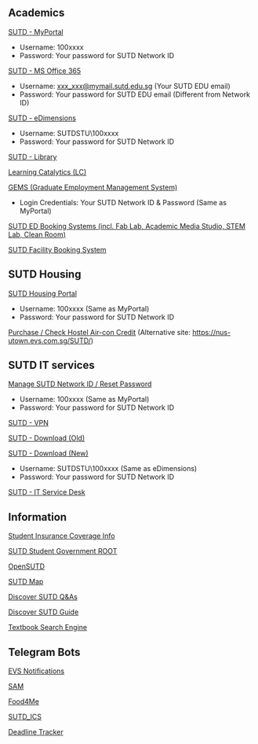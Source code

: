 ## Academics

[SUTD - MyPortal](https://myportal.sutd.edu.sg/psp/EPPRD/?cmd=login&languageCd=ENG)
- Username: 100xxxx
- Password: Your password for SUTD Network ID

[SUTD - MS Office 365](http://portal.sutd.edu.sg/)
- Username: xxx_xxx@mymail.sutd.edu.sg (Your SUTD EDU email)
- Password: Your password for SUTD EDU email (Different from Network ID)

[SUTD - eDimensions](https://edimension.sutd.edu.sg/webapps/login/)
- Username: SUTDSTU\100xxxx
- Password: Your password for SUTD Network ID

[SUTD - Library](https://mylibrary.sutd.edu.sg)

[Learning Catalytics (LC)](https://learningcatalytics.com/sign_in?login=true)

[GEMS (Graduate Employment Management System)](https://sutd-csm.symplicity.com/students/index.php)
 - Login Credentials: Your SUTD Network ID & Password (Same as MyPortal)

[SUTD ED Booking Systems (incl. Fab Lab, Academic Media Studio, STEM Lab, Clean Room)](https://edbooking.sutd.edu.sg/edsystems/)

[SUTD Facility Booking System](https://usermgmtsys.sutd.edu.sg/login)

## SUTD Housing

[SUTD Housing Portal](https://hms.sutd.edu.sg/studentportal/Default.aspx?Params=L9ezxPcQnQuRGKTzF%2b4sxeNblvAA%2b26c)
- Username: 100xxxx (Same as MyPortal)
- Password: Your password for SUTD Network ID

[Purchase / Check Hostel Air-con Credit](http://sutd.evs.com.sg) (Alternative site: https://nus-utown.evs.com.sg/SUTD/)


## SUTD IT services

[Manage SUTD Network ID / Reset Password](https://studentselfhelp.sutd.edu.sg/showLogin.cc)
- Username: 100xxxx (Same as MyPortal)
- Password: Your password for SUTD Network ID

[SUTD - VPN](https://sutdvpn.sutd.edu.sg/student)

[SUTD - Download (Old)](https://downloads.sutd.edu.sg/cgi-bin/)

[SUTD - Download (New)](https://sutdapac-my.sharepoint.com/personal/sysop_sutd_edu_sg/_layouts/15/onedrive.aspx?id=%2Fpersonal%2Fsysop%5Fsutd%5Fedu%5Fsg%2FDocuments%2FStudents%20Software&originalPath=aHR0cHM6Ly9zdXRkYXBhYy1teS5zaGFyZXBvaW50LmNvbS86ZjovZy9wZXJzb25hbC9zeXNvcF9zdXRkX2VkdV9zZy9FaVJ4Mk5Xb0l1RkpvT0xfOXMxQ2ZSQUIzckZOZmw1LTJWU2xfQTRYd1VhN2xnP3J0aW1lPUN0UldycWczMkVn)
- Username: SUTDSTU\100xxxx (Same as eDimensions)
- Password: Your password for SUTD Network ID

[SUTD - IT Service Desk](http://itservicedesk.sutd.edu.sg/)


## Information

[Student Insurance Coverage Info](https://www.mycg.com.sg/sutd#sutd/coverage)

[SUTD Student Government ROOT](https://root.sutd.edu.sg/)

[OpenSUTD](https://github.com/OpenSUTD)

[SUTD Map](https://sutdmap.appspot.com)

[Discover SUTD Q&As](https://hackmd.io/MT2rK-89QceRHcFNsXorfg?view#AMADiscoverSUTD)

[Discover SUTD Guide](https://discover.sutd.dev/DiscoverSUTD-Guide/index.html#0)

[Textbook Search Engine](http://gen.lib.rus.ec)

## Telegram Bots

[EVS Notifications](https://t.me/evs_notification_bot)

[SAM](https://t.me/SUTDMapBot)

[Food4Me](https://t.me/food4me_bot)

[SUTD_ICS](https://t.me/sutd_ics_bot)

[Deadline Tracker](https://t.me/shimekiribot)
